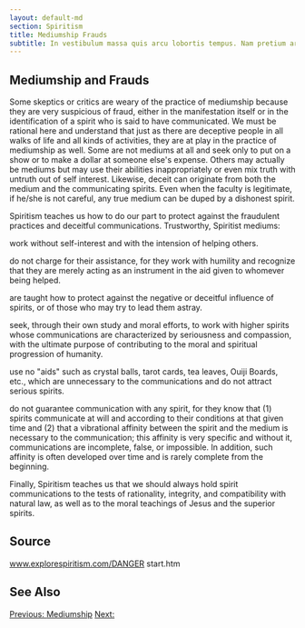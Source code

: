 ```yaml
---
layout: default-md
section: Spiritism
title: Mediumship Frauds
subtitle: In vestibulum massa quis arcu lobortis tempus. Nam pretium arcu in odio vulputate luctus.
---
```


## Mediumship and Frauds
Some skeptics or critics are weary of the practice of mediumship because they are very suspicious of fraud, either in the manifestation itself or in the identification of a spirit who is said to have communicated.   We must be rational here and understand that just as there are deceptive people in all walks of life and all kinds of activities, they are at play in the practice of mediumship as well.  Some are not mediums at all and seek only to put on a show or to make a dollar at someone else's expense.  Others may actually be mediums but may use their abilities inappropriately or even mix truth with untruth out of self interest.  Likewise, deceit can originate from both the medium and the communicating spirits.  Even when the faculty is legitimate, if he/she is not careful, any true medium can be duped by a dishonest spirit.   

Spiritism teaches us how to do our part to protect against the fraudulent practices and deceitful communications.  Trustworthy, Spiritist mediums:

work without self-interest and with the intension of helping others.

do not charge for their assistance, for they work with humility and recognize that they are merely acting as an instrument in the aid given to whomever being helped.

are taught how to protect against the negative or deceitful influence of spirits, or of those who may try to lead them astray. 

seek, through their own study and moral efforts, to work with higher spirits whose communications are characterized by seriousness and compassion, with the ultimate purpose of contributing to the moral and spiritual progression of humanity.

use no "aids" such as crystal balls, tarot cards, tea leaves, Ouiji Boards, etc., which are unnecessary to the communications and do not attract serious spirits.   

do not guarantee communication with any spirit, for they know that (1) spirits communicate at will and according to their conditions at that given time and (2) that a vibrational affinity between the spirit and the medium is necessary to the communication; this affinity is very specific and without it, communications are incomplete, false, or impossible.  In addition, such affinity is often developed over time and is rarely complete from the beginning.  

Finally, Spiritism teaches us that we should always hold spirit communications to the tests of rationality, integrity, and compatibility with natural law, as well as to the moral teachings of Jesus and the superior spirits. 

## Source
www.explorespiritism.com/DANGER start.htm


## See Also



<a href="" class="button">Previous: </a>
<a href="learn" class="button special">Mediumship</a>
<a href="" class="button">Next: </a>
